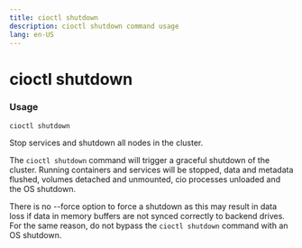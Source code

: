 ```yaml
---
title: cioctl shutdown
description: cioctl shutdown command usage 
lang: en-US
---
```


# cioctl shutdown

<h3>Usage</h3>

`cioctl shutdown`

Stop services and shutdown all nodes in the cluster.

The `cioctl shutdown` command will trigger a graceful shutdown of the cluster. Running containers and services will be stopped, data and metadata flushed, volumes detached and unmounted, cio processes unloaded and the OS shutdown.

There is no --force option to force a shutdown as this may result in data loss if data in memory buffers are not synced correctly to backend drives. For the same reason, do not bypass the `cioctl shutdown` command with an OS shutdown.
